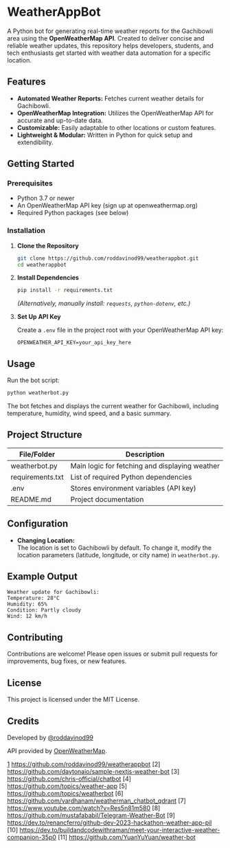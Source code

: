 # WeatherAppBot

A Python bot for generating real-time weather reports for the Gachibowli area using the **OpenWeatherMap API**. Created to deliver concise and reliable weather updates, this repository helps developers, students, and tech enthusiasts get started with weather data automation for a specific location.

## Features

- **Automated Weather Reports:** Fetches current weather details for Gachibowli.
- **OpenWeatherMap Integration:** Utilizes the OpenWeatherMap API for accurate and up-to-date data.
- **Customizable:** Easily adaptable to other locations or custom features.
- **Lightweight & Modular:** Written in Python for quick setup and extendibility.

## Getting Started

### Prerequisites

- Python 3.7 or newer
- An OpenWeatherMap API key (sign up at openweathermap.org)
- Required Python packages (see below)

### Installation

1. **Clone the Repository**
   ```bash
   git clone https://github.com/roddavinod99/weatherappbot.git
   cd weatherappbot
   ```

2. **Install Dependencies**
   ```bash
   pip install -r requirements.txt
   ```
   *(Alternatively, manually install: `requests`, `python-dotenv`, etc.)*

3. **Set Up API Key**

   Create a `.env` file in the project root with your OpenWeatherMap API key:
   ```
   OPENWEATHER_API_KEY=your_api_key_here
   ```

## Usage

Run the bot script:

```bash
python weatherbot.py
```

The bot fetches and displays the current weather for Gachibowli, including temperature, humidity, wind speed, and a basic summary.

## Project Structure

| File/Folder       | Description                                      |
|-------------------|--------------------------------------------------|
| weatherbot.py     | Main logic for fetching and displaying weather   |
| requirements.txt  | List of required Python dependencies             |
| .env              | Stores environment variables (API key)           |
| README.md         | Project documentation                            |

## Configuration

- **Changing Location:**  
  The location is set to Gachibowli by default. To change it, modify the location parameters (latitude, longitude, or city name) in `weatherbot.py`.

## Example Output

```
Weather update for Gachibowli:
Temperature: 28°C
Humidity: 65%
Condition: Partly cloudy
Wind: 12 km/h
```

## Contributing

Contributions are welcome! Please open issues or submit pull requests for improvements, bug fixes, or new features.

## License

This project is licensed under the MIT License.

## Credits

Developed by [@roddavinod99][1]

API provided by [OpenWeatherMap][1].

[1]: https://github.com/roddavinod99/weatherappbot

[1] https://github.com/roddavinod99/weatherappbot
[2] https://github.com/daytonaio/sample-nextjs-weather-bot
[3] https://github.com/chris-official/chatbot
[4] https://github.com/topics/weather-app
[5] https://github.com/topics/weatherbot
[6] https://github.com/vardhanam/weatherman_chatbot_qdrant
[7] https://www.youtube.com/watch?v=Res5n81m580
[8] https://github.com/mustafababil/Telegram-Weather-Bot
[9] https://dev.to/renancferro/github-dev-2023-hackathon-weather-app-pil
[10] https://dev.to/buildandcodewithraman/meet-your-interactive-weather-companion-35p0
[11] https://github.com/YuanYuYuan/weather-bot
